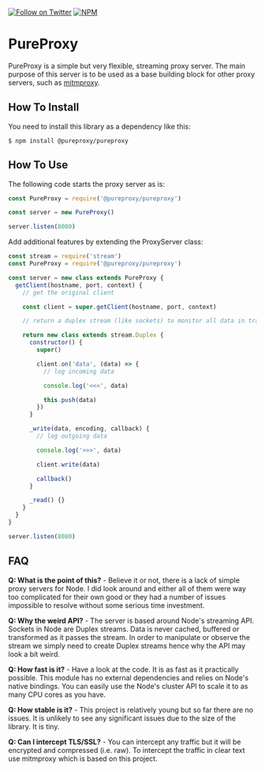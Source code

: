 [![Follow on Twitter](https://img.shields.io/twitter/follow/pdp.svg?logo=twitter)](https://twitter.com/pdp)
[![NPM](https://img.shields.io/npm/v/@pureproxy/pureproxy.svg)](https://www.npmjs.com/package/@pureproxy/pureproxy)

# PureProxy

PureProxy is a simple but very flexible, streaming proxy server. The main purpose of this server is to be used as a base building block for other proxy servers, such as [mitmproxy](https://github.com/pureproxy/mitmproxy).

## How To Install

You need to install this library as a dependency like this:

```
$ npm install @pureproxy/pureproxy
```

## How To Use

The following code starts the proxy server as is:

```javascript
const PureProxy = require('@pureproxy/pureproxy')

const server = new PureProxy()

server.listen(8080)
```

Add additional features by extending the ProxyServer class:

```javascript
const stream = require('stream')
const PureProxy = require('@pureproxy/pureproxy')

const server = new class extends PureProxy {
  getClient(hostname, port, context) {
    // get the original client

    const client = super.getClient(hostname, port, context)

    // return a duplex stream (like sockets) to monitor all data in transit

    return new class extends stream.Duplex {
      constructor() {
        super()

        client.on('data', (data) => {
          // log incoming data

          console.log('<<<', data)

          this.push(data)
        })
      }

      _write(data, encoding, callback) {
        // log outgoing data

        console.log('>>>', data)

        client.write(data)

        callback()
      }

      _read() {}
    }
  }
}

server.listen(8080)
```

## FAQ

**Q: What is the point of this?** - Believe it or not, there is a lack of simple proxy servers for Node. I did look around and either all of them were way too complicated for their own good or they had a number of issues impossible to resolve without some serious time investment.

**Q: Why the weird API?** - The server is based around Node's streaming API. Sockets in Node are Duplex streams. Data is never cached, buffered or transformed as it passes the stream. In order to manipulate or observe the stream we simply need to create Duplex streams hence why the API may look a bit weird.

**Q: How fast is it?** - Have a look at the code. It is as fast as it practically possible. This module has no external dependencies and relies on Node's native bindings. You can easily use the Node's cluster API to scale it to as many CPU cores as you have.

**Q: How stable is it?** - This project is relatively young but so far there are no issues. It is unlikely to see any significant issues due to the size of the library. It is tiny.

**Q: Can I intercept TLS/SSL?** - You can intercept any traffic but it will be encrypted and compressed (i.e. raw). To intercept the traffic in clear text use mitmproxy which is based on this project.
